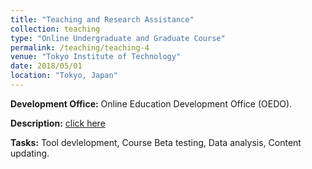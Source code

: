 ```yaml
---
title: "Teaching and Research Assistance"
collection: teaching
type: "Online Undergraduate and Graduate Course"
permalink: /teaching/teaching-4
venue: "Tokyo Institute of Technology"
date: 2018/05/01
location: "Tokyo, Japan"
---
```


**Development Office:** Online Education Development Office (OEDO).

**Description:** [click here](https://www.oedo.citl.titech.ac.jp/index-en)

**Tasks:** Tool devlelopment, Course Beta testing, Data analysis, Content updating.  

